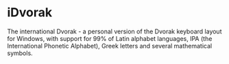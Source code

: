 # iDvorak
The international Dvorak - a personal version of the Dvorak keyboard layout for Windows, with support for 99% of Latin alphabet languages, IPA (the International Phonetic Alphabet), Greek letters and several mathematical symbols.
